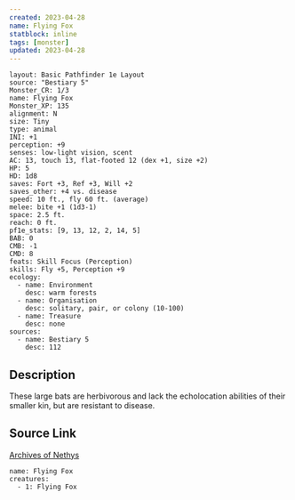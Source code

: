 ```yaml
---
created: 2023-04-28
name: Flying Fox
statblock: inline
tags: [monster]
updated: 2023-04-28
---
```

```statblock
layout: Basic Pathfinder 1e Layout
source: "Bestiary 5"
Monster_CR: 1/3
name: Flying Fox
Monster_XP: 135
alignment: N
size: Tiny
type: animal
INI: +1
perception: +9
senses: low-light vision, scent
AC: 13, touch 13, flat-footed 12 (dex +1, size +2)
HP: 5
HD: 1d8
saves: Fort +3, Ref +3, Will +2
saves_other: +4 vs. disease
speed: 10 ft., fly 60 ft. (average)
melee: bite +1 (1d3-1)
space: 2.5 ft.
reach: 0 ft.
pf1e_stats: [9, 13, 12, 2, 14, 5]
BAB: 0
CMB: -1
CMD: 8
feats: Skill Focus (Perception)
skills: Fly +5, Perception +9
ecology:
  - name: Environment
    desc: warm forests
  - name: Organisation
    desc: solitary, pair, or colony (10-100)
  - name: Treasure
    desc: none
sources:
  - name: Bestiary 5
    desc: 112
```
## Description
These large bats are herbivorous and lack the echolocation abilities of their smaller kin, but are resistant to disease.
## Source Link
[Archives of Nethys](https://aonprd.com/MonsterDisplay.aspx?ItemName=Flying%20Fox)
```encounter-table
name: Flying Fox
creatures:
  - 1: Flying Fox
```
